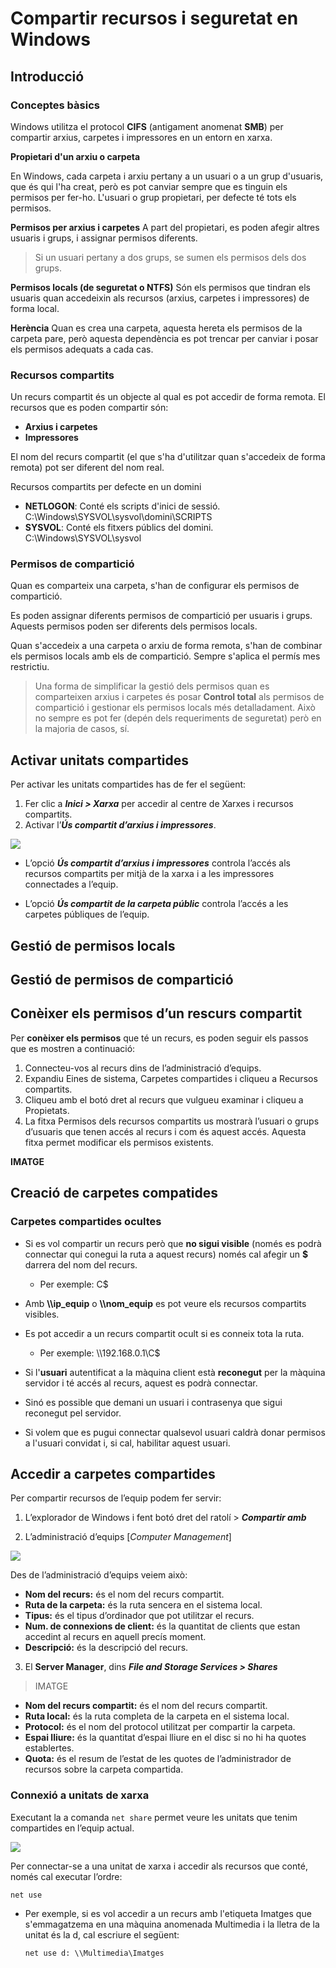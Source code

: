 # Compartir recursos i seguretat en Windows

## Introducció 

### Conceptes bàsics

Windows utilitza el protocol **CIFS** (antigament anomenat **SMB**) per compartir arxius, carpetes i impressores en un entorn en xarxa.

**Propietari d'un arxiu o carpeta**

En Windows, cada carpeta i arxiu pertany a un usuari o a un grup d'usuaris, que és qui l'ha creat, però es pot canviar sempre que es tinguin els permisos per fer-ho.
L'usuari o grup propietari, per defecte té tots els permisos.

**Permisos per arxius i carpetes**
A part del propietari, es poden afegir altres usuaris i grups, i assignar permisos diferents.
> Si un usuari pertany a dos grups, se sumen els permisos dels dos grups.

**Permisos locals (de seguretat o NTFS)**
Són els permisos que tindran els usuaris quan accedeixin als recursos (arxius, carpetes i impressores) de forma local.

**Herència**
Quan es crea una carpeta, aquesta hereta els permisos de la carpeta pare, però aquesta dependència es pot trencar per canviar i posar els permisos adequats a cada cas.

### Recursos compartits

Un recurs compartit és un objecte al qual es pot accedir de forma remota.
El recursos que es poden compartir són:
* **Arxius i carpetes**
* **Impressores**

El nom del recurs compartit (el que s'ha d'utilitzar quan s'accedeix de forma remota) pot ser diferent del nom real.

Recursos compartits per defecte en un domini

* **NETLOGON**: Conté els scripts d'inici de sessió. C:\Windows\SYSVOL\sysvol\domini\SCRIPTS
* ****SYSVOL****: Conté els fitxers públics del domini. C:\Windows\SYSVOL\sysvol

### Permisos de compartició

Quan es comparteix una carpeta, s'han de configurar els permisos de compartició.

Es poden assignar diferents permisos de compartició per usuaris i grups. Aquests permisos poden ser diferents dels permisos locals.

Quan s'accedeix a una carpeta o arxiu de forma remota, s'han de combinar els permisos locals amb els de compartició. Sempre s'aplica el permís mes restrictiu.

> Una forma de simplificar la gestió dels permisos quan es comparteixen arxius i carpetes és posar **Control total** als permisos de compartició i gestionar els permisos locals més detalladament.
> Això no sempre es pot fer (depén dels requeriments de seguretat) però en la majoria de casos, sí.

## Activar unitats compartides

Per activar les unitats compartides has de fer el següent:

1. Fer clic a **_Inici > Xarxa_** per accedir al centre de Xarxes i recursos compartits.
2. Activar l’**_Ús compartit d’arxius i impressores_**.

![](/assets/win-activar-us-compartit.PNG)

* L’opció **_Ús compartit d’arxius i impressores_** controla l’accés als recursos compartits per mitjà de la xarxa i a les impressores connectades a l’equip.

* L’opció **_Ús compartit de la carpeta públic_** controla l’accés a les carpetes públiques de l’equip.  

## Gestió de permisos locals


## Gestió de permisos de compartició

## Conèixer els permisos d’un rescurs compartit

Per **conèixer els permisos** que té un recurs, es poden seguir els passos que es mostren a continuació:

1. Connecteu-vos al recurs dins de l’administració d’equips.
2. Expandiu Eines de sistema, Carpetes compartides i cliqueu a Recursos compartits.
3. Cliqueu amb el botó dret al recurs que vulgueu examinar i cliqueu a Propietats.
4. La fitxa Permisos dels recursos compartits us mostrarà l’usuari o grups d’usuaris que tenen accés al recurs i com és aquest accés. Aquesta fitxa permet modificar els permisos existents.

**IMATGE**

## Creació de carpetes compatides



### Carpetes compartides ocultes

* Si es vol compartir un recurs però que **no sigui visible** (només es podrà connectar qui conegui la ruta a aquest recurs) només cal afegir un **$** darrera del nom del recurs.
  * Per exemple: C$
  
* Amb **\\\ip_equip** o **\\\nom_equip** es pot veure els recursos compartits visibles.

* Es pot accedir a un recurs compartit ocult si es conneix tota la ruta.
  * Per exemple: \\\192.168.0.1\C$

* Si l'**usuari** autentificat a la màquina client està **reconegut** per la màquina servidor i té accés al recurs, aquest es podrà connectar.

* Sinó es possible que demani un usuari i contrasenya que sigui reconegut pel servidor.

* Si volem que es pugui connectar qualsevol usuari caldrà donar permisos a l'usuari convidat i, si cal, habilitar aquest usuari.

## Accedir a carpetes compartides

Per compartir recursos de l’equip podem fer servir:

1. L’explorador de Windows i fent botó dret del ratolí > **_Compartir amb_**

2. L’administració d’equips [_Computer Management_]

![](/assets/win-shares.png)

  Des de l’administració d’equips veiem això:
    
  * **Nom del recurs:** és el nom del recurs compartit.
  * **Ruta de la carpeta:** és la ruta sencera en el sistema local.
  * **Tipus:** és el tipus d’ordinador que pot utilitzar el recurs.
  * **Num. de connexions de client:** és la quantitat de clients que estan accedint al recurs en aquell precís moment.
  * **Descripció:** és la descripció del recurs.

3. El **Server Manager**, dins **_File and Storage Services > Shares_**

> IMATGE

  * **Nom del recurs compartit:** és el nom del recurs compartit.
  * **Ruta local:** és la ruta completa de la carpeta en el sistema local.
  * **Protocol:** és el nom del protocol utilitzat per compartir la carpeta.
  * **Espai lliure:** és la quantitat d’espai lliure en el disc si no hi ha quotes establertes.
  * **Quota:** és el resum de l’estat de les quotes de l’administrador de recursos sobre la carpeta compartida.

### Connexió a unitats de xarxa

Executant la a comanda ```net share``` permet veure les unitats que tenim compartides en l’equip actual.
  
![](/assets/win-netshare.png)

Per connectar-se a una unitat de xarxa i accedir als recursos que conté, només cal executar l’ordre: 

  ```net use```

* Per exemple, si es vol accedir a un recurs amb l'etiqueta Imatges que s'emmagatzema en una màquina anomenada Multimedia i la lletra de la unitat és la d, cal escriure el següent:

  ```net use d: \\Multimedia\Imatges```

  







